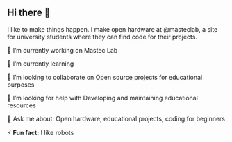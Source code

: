 ## Hi there 👋

I like to make things happen. I make open hardware at @masteclab, a site for university students where they can find code for their projects.

🔭 I’m currently working on Mastec Lab

🌱 I’m currently learning 

👯 I’m looking to collaborate on Open source projects for educational purposes

🤔 I’m looking for help with Developing and maintaining educational resources

💬 Ask me about: Open hardware, educational projects, coding for beginners

⚡ **Fun fact:** I like robots
